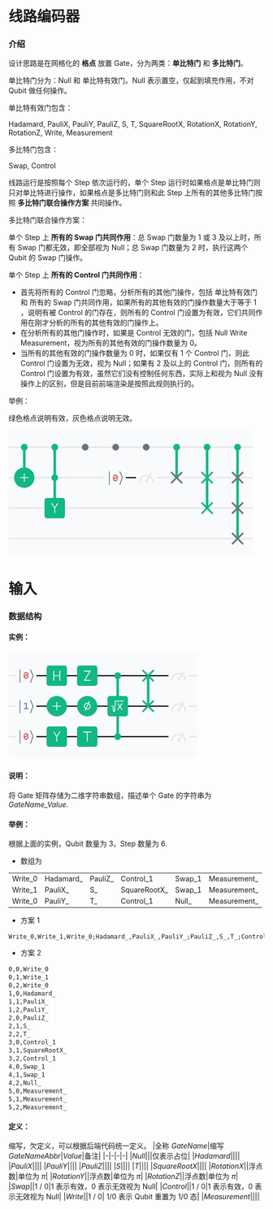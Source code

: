 # 线路编码器

### 介绍

设计思路是在网格化的 **格点** 放置 Gate，分为两类：**单比特门** 和 **多比特门**。

单比特门分为：Null 和 单比特有效门。Null 表示置空，仅起到填充作用，不对 Qubit 做任何操作。

单比特有效门包含：

Hadamard, PauliX, PauliY, PauliZ, S, T, SquareRootX, RotationX, RotationY, RotationZ, Write, Measurement

多比特门包含：

Swap, Control

线路运行是按照每个 Step 依次运行的，单个 Step 运行时如果格点是单比特门则只对单比特进行操作，如果格点是多比特门则和此 Step 上所有的其他多比特门按照 **多比特门联合操作方案** 共同操作。

多比特门联合操作方案：

单个 Step 上 **所有的 Swap 门共同作用**：总 Swap 门数量为 1 或 3 及以上时，所有 Swap 门都无效，即全部视为 Null；总 Swap 门数量为 2 时，执行这两个 Qubit 的 Swap 门操作。

单个 Step 上 **所有的 Control 门共同作用**：

- 首先将所有的 Control 门忽略，分析所有的其他门操作，包括 单比特有效门 和 所有的 Swap 门共同作用，如果所有的其他有效的门操作数量大于等于 1 ，说明有被 Control 的门存在，则所有的 Control 门设置为有效，它们共同作用在刚才分析的所有的其他有效的门操作上。
- 在分析所有的其他门操作时，如果是 Control 无效的门，包括 Null Write Measurement，视为所有的其他有效的门操作数量为 0。
- 当所有的其他有效的门操作数量为 0 时，如果仅有 1 个 Control 门，则此 Control 门设置为无效，视为 Null；如果有 2 及以上的 Control 门，则所有的 Control 门设置为有效，虽然它们没有控制任何东西，实际上和视为 Null 没有操作上的区别，但是目前前端渲染是按照此规则执行的。

举例：

绿色格点说明有效，灰色格点说明无效。

![](/img/gui_example.jpg)

# 输入

### 数据结构

#### 实例：

![](/img/circuit_example.jpg)

#### 说明：

将 Gate 矩阵存储为二维字符串数组，描述单个 Gate 的字符串为 _GateName_Value_.

#### 举例：

根据上面的实例，Qubit 数量为 3，Step 数量为 6.

- 数组为

|         |            |          |               |        |               |
| ------- | ---------- | -------- | ------------- | ------ | ------------- |
| Write_0 | Hadamard\_ | PauliZ\_ | Control_1     | Swap_1 | Measurement\_ |
| Write_1 | PauliX\_   | S\_      | SquareRootX\_ | Swap_1 | Measurement\_ |
| Write_0 | PauliY\_   | T\_      | Control_1     | Null\_ | Measurement\_ |

- 方案 1

```
Write_0,Write_1,Write_0;Hadamard_,PauliX_,PauliY_;PauliZ_,S_,T_;Control_1,SquareRootX_,Control_1;Swap_1,Swap_1,Null_;Measurement_,Measurement_,Measurement_
```

- 方案 2

```
0,0,Write_0
0,1,Write_1
0,2,Write_0
1,0,Hadamard_
1,1,PauliX_
1,2,PauliY_
2,0,PauliZ_
2,1,S_
2,2,T_
3,0,Control_1
3,1,SquareRootX_
3,2,Control_1
4,0,Swap_1
4,1,Swap_1
4,2,Null_
5,0,Measurement_
5,1,Measurement_
5,2,Measurement_
```

#### 定义：

缩写，欠定义，可以根据后端代码统一定义。
|全称 _GateName_|缩写 _GateNameAbbr_|_Value_|备注|
|-|-|-|-|
|_Null_|||仅表示占位|
|_Hadamard_||||
|_PauliX_||||
|_PauliY_||||
|_PauliZ_||||
|_S_||||
|_T_||||
|_SquareRootX_||||
|_RotationX_||浮点数|单位为 $\pi$|
|_RotationY_||浮点数|单位为 $\pi$|
|_RotationZ_||浮点数|单位为 $\pi$|
|_Swap_||1 / 0|1 表示有效，0 表示无效视为 Null|
|_Control_||1 / 0|1 表示有效，0 表示无效视为 Null|
|_Write_||1 / 0| 1/0 表示 Qubit 重置为 1/0 态|
|_Measurement_||||
